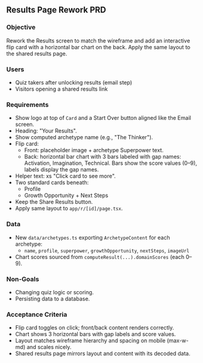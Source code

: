 ## Results Page Rework PRD

### Objective
Rework the Results screen to match the wireframe and add an interactive flip card with a horizontal bar chart on the back. Apply the same layout to the shared results page.

### Users
- Quiz takers after unlocking results (email step)
- Visitors opening a shared results link

### Requirements
- Show logo at top of `Card` and a Start Over button aligned like the Email screen.
- Heading: "Your Results".
- Show computed archetype name (e.g., "The Thinker").
- Flip card:
  - Front: placeholder image + archetype Superpower text.
  - Back: horizontal bar chart with 3 bars labeled with gap names: Activation, Imagination, Technical. Bars show the score values (0–9), labels display the gap names.
- Helper text: xs "Click card to see more".
- Two standard cards beneath:
  - Profile
  - Growth Opportunity + Next Steps
- Keep the Share Results button.
- Apply same layout to `app/r/[id]/page.tsx`.

### Data
- New `data/archetypes.ts` exporting `ArchetypeContent` for each archetype:
  - `name`, `profile`, `superpower`, `growthOpportunity`, `nextSteps`, `imageUrl`
- Chart scores sourced from `computeResult(...).domainScores` (each 0–9).

### Non-Goals
- Changing quiz logic or scoring.
- Persisting data to a database.

### Acceptance Criteria
- Flip card toggles on click; front/back content renders correctly.
- Chart shows 3 horizontal bars with gap labels and score values.
- Layout matches wireframe hierarchy and spacing on mobile (max-w-md) and scales nicely.
- Shared results page mirrors layout and content with its decoded data.

